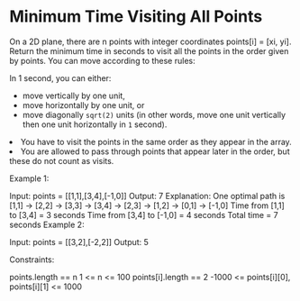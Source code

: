 # Minimum Time Visiting All Points

On a 2D plane, there are n points with integer coordinates points[i] = [xi, yi]. Return the minimum time in seconds to visit all the points in the order given by points.
You can move according to these rules:

In 1 second, you can either:
<ul>
 <li>move vertically by one&nbsp;unit,</li>
 <li>move horizontally by one unit, or</li>
 <li>move diagonally <code>sqrt(2)</code> units (in other words, move one unit vertically then one unit horizontally in <code>1</code> second).</li>
</ul>
</li>
<li>You have to visit the points in the same order as they appear in the array.</li>
<li>You are allowed to pass through points that appear later in the order, but these do not count as visits.</li>

Example 1:

Input: points = [[1,1],[3,4],[-1,0]]
Output: 7
Explanation: One optimal path is [1,1] -> [2,2] -> [3,3] -> [3,4] -> [2,3] -> [1,2] -> [0,1] -> [-1,0]
Time from [1,1] to [3,4] = 3 seconds
Time from [3,4] to [-1,0] = 4 seconds
Total time = 7 seconds
Example 2:

Input: points = [[3,2],[-2,2]]
Output: 5

Constraints:

points.length == n
1 <= n <= 100
points[i].length == 2
-1000 <= points[i][0], points[i][1] <= 1000
